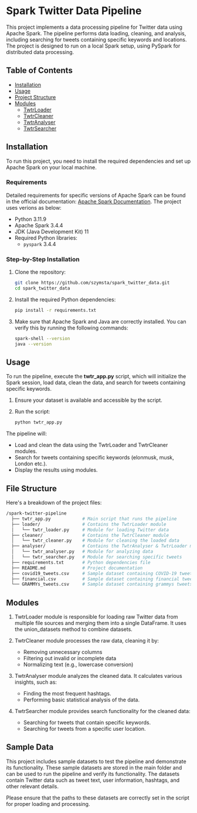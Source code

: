 # Spark Twitter Data Pipeline

This project implements a data processing pipeline for Twitter data using Apache Spark. The pipeline performs data loading, cleaning, and analysis, including searching for tweets containing specific keywords and locations. The project is designed to run on a local Spark setup, using PySpark for distributed data processing.

## Table of Contents

- [Installation](#installation)
- [Usage](#usage)
- [Project Structure](#project-structure)
- [Modules](#modules)
  - [TwtrLoader](#twtrloader)
  - [TwtrCleaner](#twtrcleaner)
  - [TwtrAnalyser](#twtranalyser)
  - [TwtrSearcher](#twtrsearcher)


## Installation

To run this project, you need to install the required dependencies and set up Apache Spark on your local machine.

### Requirements

Detailed requirements for specific versions of Apache Spark can be found in the official documentation: [Apache Spark Documentation](https://spark.apache.org/documentation.html). The project uses verions as below:

- Python 3.11.9
- Apache Spark 3.4.4
- JDK (Java Development Kit) 11
- Required Python libraries:
  - `pyspark` 3.4.4

### Step-by-Step Installation

1. Clone the repository:
   ```bash
   git clone https://github.com/szymsta/spark_twitter_data.git
   cd spark_twitter_data
   ```
2. Install the required Python dependencies:
   ```bash
   pip install -r requirements.txt
   ```
3. Make sure that Apache Spark and Java are correctly installed. You can verify this by running the following commands:
   ```bash
   spark-shell --version
   java --version
   ```
## Usage

To run the pipeline, execute the **twtr_app.py** script, which will initialize the Spark session, load data, clean the data, and search for tweets containing specific keywords.

1. Ensure your dataset is available and accessible by the script.
   
2. Run the script:
    ```bash
    python twtr_app.py
   ```
The pipeline will:

- Load and clean the data using the TwtrLoader and TwtrCleaner modules.
- Search for tweets containing specific keywords (elonmusk, musk, London etc.).
- Display the results using modules.

## File Structure

Here's a breakdown of the project files:
```bash
/spark-twitter-pipeline
  ├── twtr_app.py            # Main script that runs the pipeline
  ├── loader/                # Contains the TwtrLoader module
  │   └── twtr_loader.py     # Module for loading Twitter data
  ├── cleaner/               # Contains the TwtrCleaner module
  │   └── twtr_cleaner.py    # Module for cleaning the loaded data
  ├── analyser/              # Contains the TwtrAnalyser & TwtrLoader modules
  │   └── twtr_analyser.py   # Module for analyzing data
  │   └── twtr_searcher.py   # Module for searching specific tweets
  ├── requirements.txt       # Python dependencies file
  ├── README.md              # Project documentation
  ├── covid19_tweets.csv     # Sample dataset containing COVID-19 tweets
  ├── financial.csv          # Sample dataset containing financial tweets
  └── GRAMMYs_tweets.csv     # Sample dataset containing grammys tweets
```

## Modules

1. TwtrLoader module is responsible for loading raw Twitter data from multiple file sources and merging them into a single DataFrame. It uses the union_datasets method to combine datasets.
   
2. TwtrCleaner module processes the raw data, cleaning it by:
   - Removing unnecessary columns
   - Filtering out invalid or incomplete data
   - Normalizing text (e.g., lowercase conversion)

3.  TwtrAnalyser module analyzes the cleaned data. It calculates various insights, such as:
    - Finding the most frequent hashtags.
    - Performing basic statistical analysis of the data.

4. TwtrSearcher module provides search functionality for the cleaned data:

    - Searching for tweets that contain specific keywords.
    - Searching for tweets from a specific user location.

## Sample Data

This project includes sample datasets to test the pipeline and demonstrate its functionality. These sample datasets are stored in the main folder and can be used to run the pipeline and verify its functionality. The datasets contain Twitter data such as tweet text, user information, hashtags, and other relevant details.

Please ensure that the paths to these datasets are correctly set in the script for proper loading and processing.
